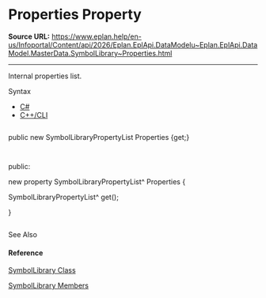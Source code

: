 # Properties Property

**Source URL:** https://www.eplan.help/en-us/Infoportal/Content/api/2026/Eplan.EplApi.DataModelu~Eplan.EplApi.DataModel.MasterData.SymbolLibrary~Properties.html

---

Internal properties list.

Syntax

- [C#](#i-syntax-CS)
- [C++/CLI](#i-syntax-CPP2005)

```
```
public new SymbolLibraryPropertyList Properties {get;}
```
```

```
```
public:
new property SymbolLibraryPropertyList^ Properties {
   SymbolLibraryPropertyList^ get();
}
```
```



See Also

#### Reference

[SymbolLibrary Class](Eplan.EplApi.DataModelu~Eplan.EplApi.DataModel.MasterData.SymbolLibrary.html)
  
[SymbolLibrary Members](Eplan.EplApi.DataModelu~Eplan.EplApi.DataModel.MasterData.SymbolLibrary_members.html)